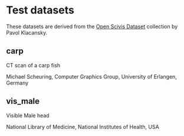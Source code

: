 # Test datasets

These datasets are derived from the [Open Scivis Dataset](http://klacansky.com/open-scivis-datasets/) collection by Pavol Klacansky.

## carp

CT scan of a carp fish

Michael Scheuring, Computer Graphics Group, University of Erlangen, Germany

## vis_male

Visible Male head

National Library of Medicine, National Institutes of Health, USA